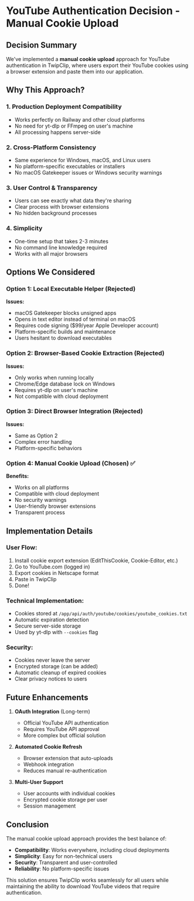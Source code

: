 # YouTube Authentication Decision - Manual Cookie Upload

## Decision Summary

We've implemented a **manual cookie upload** approach for YouTube authentication in TwipClip, where users export their YouTube cookies using a browser extension and paste them into our application.

## Why This Approach?

### 1. **Production Deployment Compatibility**
- Works perfectly on Railway and other cloud platforms
- No need for yt-dlp or FFmpeg on user's machine
- All processing happens server-side

### 2. **Cross-Platform Consistency**
- Same experience for Windows, macOS, and Linux users
- No platform-specific executables or installers
- No macOS Gatekeeper issues or Windows security warnings

### 3. **User Control & Transparency**
- Users can see exactly what data they're sharing
- Clear process with browser extensions
- No hidden background processes

### 4. **Simplicity**
- One-time setup that takes 2-3 minutes
- No command line knowledge required
- Works with all major browsers

## Options We Considered

### Option 1: Local Executable Helper (Rejected)
**Issues:**
- macOS Gatekeeper blocks unsigned apps
- Opens in text editor instead of terminal on macOS
- Requires code signing ($99/year Apple Developer account)
- Platform-specific builds and maintenance
- Users hesitant to download executables

### Option 2: Browser-Based Cookie Extraction (Rejected)
**Issues:**
- Only works when running locally
- Chrome/Edge database lock on Windows
- Requires yt-dlp on user's machine
- Not compatible with cloud deployment

### Option 3: Direct Browser Integration (Rejected)
**Issues:**
- Same as Option 2
- Complex error handling
- Platform-specific behaviors

### Option 4: Manual Cookie Upload (Chosen) ✅
**Benefits:**
- Works on all platforms
- Compatible with cloud deployment
- No security warnings
- User-friendly browser extensions
- Transparent process

## Implementation Details

### User Flow:
1. Install cookie export extension (EditThisCookie, Cookie-Editor, etc.)
2. Go to YouTube.com (logged in)
3. Export cookies in Netscape format
4. Paste in TwipClip
5. Done!

### Technical Implementation:
- Cookies stored at `/app/api/auth/youtube/cookies/youtube_cookies.txt`
- Automatic expiration detection
- Secure server-side storage
- Used by yt-dlp with `--cookies` flag

### Security:
- Cookies never leave the server
- Encrypted storage (can be added)
- Automatic cleanup of expired cookies
- Clear privacy notices to users

## Future Enhancements

1. **OAuth Integration** (Long-term)
   - Official YouTube API authentication
   - Requires YouTube API approval
   - More complex but official solution

2. **Automated Cookie Refresh**
   - Browser extension that auto-uploads
   - Webhook integration
   - Reduces manual re-authentication

3. **Multi-User Support**
   - User accounts with individual cookies
   - Encrypted cookie storage per user
   - Session management

## Conclusion

The manual cookie upload approach provides the best balance of:
- **Compatibility**: Works everywhere, including cloud deployments
- **Simplicity**: Easy for non-technical users
- **Security**: Transparent and user-controlled
- **Reliability**: No platform-specific issues

This solution ensures TwipClip works seamlessly for all users while maintaining the ability to download YouTube videos that require authentication. 